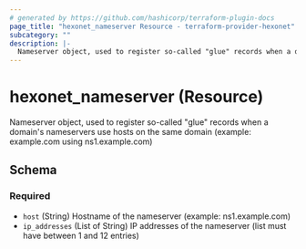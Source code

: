 ```yaml
---
# generated by https://github.com/hashicorp/terraform-plugin-docs
page_title: "hexonet_nameserver Resource - terraform-provider-hexonet"
subcategory: ""
description: |-
  Nameserver object, used to register so-called "glue" records when a domain's nameservers use hosts on the same domain (example: example.com using ns1.example.com)
---
```


# hexonet_nameserver (Resource)

Nameserver object, used to register so-called "glue" records when a domain's nameservers use hosts on the same domain (example: example.com using ns1.example.com)



<!-- schema generated by tfplugindocs -->
## Schema

### Required

- `host` (String) Hostname of the nameserver (example: ns1.example.com)
- `ip_addresses` (List of String) IP addresses of the nameserver (list must have between 1 and 12 entries)
